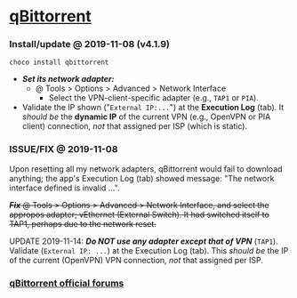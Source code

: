 # [qBittorrent](https://chocolatey.org/packages?q=qbittorrent "@ Chocolatey.org")

### Install/update @ 2019-11-08 (v4.1.9) 

```shell
choco install qbittorrent
```

- ___Set its network adapter:___
    - @ Tools >  Options > Advanced > Network Interface
        - Select the VPN-client-specific adapter (e.g., `TAP1` or `PIA`).  
- Validate the IP shown ("`External IP:...`") at the __Execution Log__ (tab). It _should be_ the __dynamic IP__ of the current VPN (e.g., OpenVPN or PIA client) connection, _not_ that assigned per ISP (which is static). 

### ISSUE/FIX @ 2019-11-08 

Upon resetting all my network adapters, qBittorrent would fail to download anything; the app's Execution Log (tab) showed message: "The network interface defined is invalid &hellip;". 

~~___Fix___ @ Tools >  Options > Advanced > Network Interface, and select the appropos adapter; vEthernet (External Switch). It had switched itself to TAP1, perhaps due to the network reset.~~

UPDATE 2019-11-14: ___Do NOT use any adapter except that of VPN___ (`TAP1`). Validate (`External IP: ...`) at the Execution Log (tab). This _should be_ the IP of the current (OpenVPN) VPN connection, _not_ that assigned per ISP. 

###  [qBittorrent official forums](https://qbforums.shiki.hu/index.php?topic=7408.0) 

### &nbsp;
<!-- 

# Markdown Cheatsheet

[Markdown Cheatsheet](https://github.com/adam-p/markdown-here/wiki/Markdown-Cheatsheet "Wiki @ GitHub")


# Link @ (MD | HTML)

([MD](___.html "@ browser"))   


# Bookmark

- Reference
[Foo](#foo)
- Target
<a name="foo"></a>

-->

